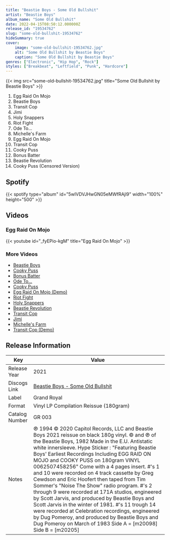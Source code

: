 ```yaml
---
title: "Beastie Boys - Some Old Bullshit"
artist: "Beastie Boys"
album_name: "Some Old Bullshit"
date: 2022-04-15T08:50:12.000000Z
release_id: "19534762"
slug: "some-old-bullshit-19534762"
hideSummary: true
cover:
    image: "some-old-bullshit-19534762.jpg"
    alt: "Some Old Bullshit by Beastie Boys"
    caption: "Some Old Bullshit by Beastie Boys"
genres: ["Electronic", "Hip Hop", "Rock"]
styles: ["Breakbeat", "Leftfield", "Punk", "Hardcore"]
---
```


{{< img src="some-old-bullshit-19534762.jpg" title="Some Old Bullshit by Beastie Boys" >}}

<!-- section break -->

1. Egg Raid On Mojo
2. Beastie Boys
3. Transit Cop
4. Jimi
5. Holy Snappers
6. Riot Fight
7. Ode To...
8. Michelle's Farm
9. Egg Raid On Mojo
10. Transit Cop
11. Cooky Puss
12. Bonus Batter
13. Beastie Revolution
14. Cooky Puss (Censored Version)

<!-- section break -->


## Spotify
{{< spotify type="album" id="5wIVDVJHwGN05eMWfRAjl9" width="100%" height="500" >}}



## Videos
### Egg Raid On Mojo
{{< youtube id="_fyEPio-kgM" title="Egg Raid On Mojo" >}}<br>

### More Videos

- [Beastie Boys](https://www.youtube.com/watch?v=zHBexaWW56U)
- [Cooky Puss](https://www.youtube.com/watch?v=a5ohFISLu6U)
- [Bonus Batter](https://www.youtube.com/watch?v=1hTtMaTFk5U)
- [Ode To...](https://www.youtube.com/watch?v=vEUfK4xOlMY)
- [Cooky Puss](https://www.youtube.com/watch?v=Uluk-fS6KHU)
- [Egg Raid On Mojo (Demo)](https://www.youtube.com/watch?v=-qAw1NdCfic)
- [Riot Fight](https://www.youtube.com/watch?v=eSLVA4DXOwo)
- [Holy Snappers](https://www.youtube.com/watch?v=z8aXenos-4A)
- [Beastie Revolution](https://www.youtube.com/watch?v=okDM6f-3Wl4)
- [Transit Cop](https://www.youtube.com/watch?v=6C6g-7qx4kA)
- [Jimi](https://www.youtube.com/watch?v=Y6yzuJTaysM)
- [Michelle's Farm](https://www.youtube.com/watch?v=4k8ikteOs1s)
- [Transit Cop (Demo)](https://www.youtube.com/watch?v=7mZC6Uc37hQ)


## Release Information
|  Key           | Value                                                |
| ---------------| ---------------------------------------------------- |
| Release Year   | 2021                                   |
| Discogs Link   | [Beastie Boys - Some Old Bullshit](https://www.discogs.com/release/19534762-Beastie-Boys-Some-Old-Bullshit) |
| Label          | Grand Royal |
| Format         | Vinyl LP Compilation Reissue (180gram) |
| Catalog Number | GR 003 |
| Notes | ℗ 1994 © 2020 Capitol Records, LLC and Beastie Boys 2021 reissue on black 180g vinyl.  © and ℗ of the Beastie Boys, 1982  Made in the E.U.  Antistatic white innersleeve.  Hype Sticker : "Featuring Beastie Boys' Earliest Recordings Including EGG RAID ON MOJO and COOKY PUSS on 180gram VINYL 0062507458256"  Come with a 4 pages insert.  #'s 1 and 10 were recorded on 4 track cassette by Greg Cewdson and Eric Hoofert then taped from Tim Sommer's "Noise The Show" radio program.  #'s 2 through 9 were recorded at 171A studios, engineered by Scott Jarvis, and produced by Beastie Boys and Scott Jarvis in the winter of 1981.  #'s 11 trough 14 were recorded at Celebration recordings, engineered by Dug Pomeroy, and produced by Beastie Boys and Dug Pomeroy on March of 1983  Side A = [m20098] Side B = [m20205] |